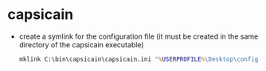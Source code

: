 # capsicain

- create a symlink for the configuration file (it must be created in the same directory of the capsicain executable)

  ```bat
  mklink C:\bin\capsicain\capsicain.ini "%USERPROFILE%\Desktop\config\capsicain\capsicain.ini"
  ```
